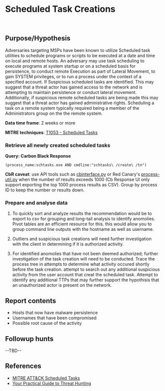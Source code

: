 # Scheduled Task Creations

<BR>

## Purpose/Hypothesis

Adversaries targeting MSPs have been known to utilize Scheduled task utilities to schedule programs or scripts to be executed at a date and time on local and remote hosts. An adversary may use task scheduling to execute programs at system startup or on a scheduled basis for persistence, to conduct remote Execution as part of Lateral Movement, to gain SYSTEM privileges, or to run a process under the context of a specified account. If Suspicious scheduled tasks are identified. This may suggest that a threat actor has gained access to the network and is attempting to maintain persistence or conduct lateral movement. Additionally, if suspicious remote scheduled tasks are being made this may suggest that a threat actor has gained administrative rights. Scheduling a task on a remote system typically required being a member of the Administrators group on the the remote system.

**Data time frame**: 2 weeks or more

**MITRE techniques**: [T1053 - Scheduled Tasks](https://attack.mitre.org/techniques/T1053/)

### Retrieve all newly created scheduled tasks

__Query: Carbon Black Response__
```
(process_name:schtasks.exe AND cmdline:"schtasks\ /create\ /tn")
```
**CbR caveat**: use API tools such as [cbinterface.py](https://github.ibm.com/MSS-MDR/cbinterface) or Red Canary's [process-util.py](https://github.ibm.com/MSS-MDR/redcanary-response-utils) when the number of results exceeds 1000 (Cb Response UI only support exporting the top 1000 process results as CSV). Group by process ID to keep the number or results down.

### Prepare and analyse data

1. To quickly sort and analyze results the recommendation would be to export to csv for grouping and long-tail analysis to identify anomolies. Pivot tables are an efficient resource for this. this would allow you to group command line outputs with the hostname as well as username.

2. Outliers and suspicious task creations will need further investigation with the client in determining if it is authorized activity. 

3. For identified anomolies that have not been deemed authorized; further investigation of the task creation will need to be conducted. Trace the process tree in attempts to determine what activity occured shortly before the task creation. attempt to search out any additional suspicious activity from the user account that creat the scheduled task. Attempt to identify any additional TTPs that may further support the hypothisis that an unauthorized actor is present on the network.

## Report contents

- Hosts that now have malware persistence
- Usernames that have been compromised
- Possible root cause of the activity

## Followup hunts

--TBD--

## References

+ [MITRE ATT&CK Scheduled Tasks](https://attack.mitre.org/techniques/T1053/)
+ [Your Practical Guide to Threat Hunting](https://sqrrl.com/media/Your-Practical-Guide-to-Threat-Hunting.pdf)
